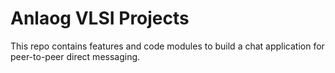 # Anlaog VLSI Projects
This repo contains features and code modules to build a chat application for peer-to-peer direct messaging.

